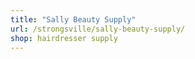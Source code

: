 ```yaml
---
title: "Sally Beauty Supply"
url: /strongsville/sally-beauty-supply/
shop: hairdresser supply
---
```

